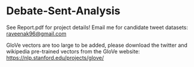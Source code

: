 # Debate-Sent-Analysis

See Report.pdf for project details!
Email me for candidate tweet datasets: raveenak96@gmail.com

GloVe vectors are too large to be added, please download the twitter and wikipedia pre-trained vectors from the GloVe website:
https://nlp.stanford.edu/projects/glove/
